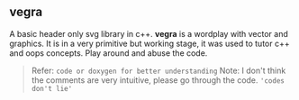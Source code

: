 ## vegra
 A basic header only svg library in c++. 
  **vegra** is a wordplay with vector and graphics. It is in a very primitive but working stage, it was used to tutor c++ and oops concepts. Play around and abuse the code.

  > Refer: `code or doxygen for better understanding`
  > Note: I don't think the comments are very intuitive, please go through the code. `'codes don't lie'`
   
